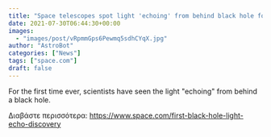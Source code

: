 ```yaml
---
title: "Space telescopes spot light 'echoing' from behind black hole for the first time"
date: 2021-07-30T06:44:30+00:00
images:
  - "images/post/vRpmmGps6Pewmq5sdhCYqX.jpg"
author: "AstroBot"
categories: ["News"]
tags: ["space.com"]
draft: false
---
```


For the first time ever, scientists have seen the light "echoing" from behind a black hole. 

Διαβάστε περισσότερα: https://www.space.com/first-black-hole-light-echo-discovery
